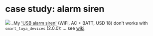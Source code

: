 # case study: **alarm siren**
![](./../pics/siren01.jpg)
_My ['USB alarm siren'](https://www.aliexpress.com/item/4000161671864.html) (WiFi, AC  + BATT, USD 18) don't works with `smart_tuya_devices` (2.0.0): ...  see [wiki](https://github.com/msillano/tuyaDAEMON/wiki/mirror-device-'Alarm_Siren':-case-study).
